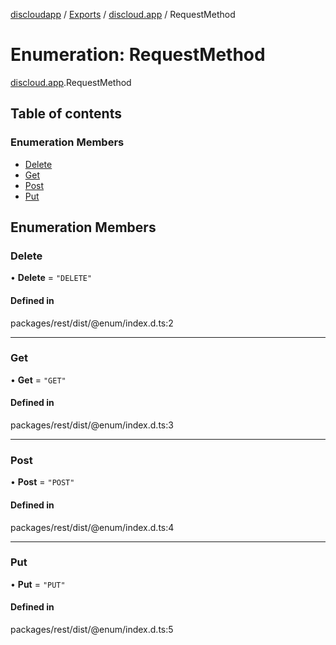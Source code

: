[discloudapp](../README.md) / [Exports](../modules.md) / [discloud.app](../modules/discloud_app.md) / RequestMethod

# Enumeration: RequestMethod

[discloud.app](../modules/discloud_app.md).RequestMethod

## Table of contents

### Enumeration Members

- [Delete](discloud_app.RequestMethod.md#delete)
- [Get](discloud_app.RequestMethod.md#get)
- [Post](discloud_app.RequestMethod.md#post)
- [Put](discloud_app.RequestMethod.md#put)

## Enumeration Members

### Delete

• **Delete** = ``"DELETE"``

#### Defined in

packages/rest/dist/@enum/index.d.ts:2

___

### Get

• **Get** = ``"GET"``

#### Defined in

packages/rest/dist/@enum/index.d.ts:3

___

### Post

• **Post** = ``"POST"``

#### Defined in

packages/rest/dist/@enum/index.d.ts:4

___

### Put

• **Put** = ``"PUT"``

#### Defined in

packages/rest/dist/@enum/index.d.ts:5

